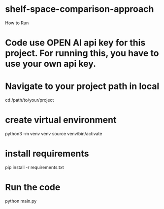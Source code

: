 # shelf-space-comparison-approach

How to Run

# Code use OPEN AI api key for this project. For running this, you have to use your own api key.

# Navigate to your project path in local
cd /path/to/your/project

# create virtual environment
python3 -m venv venv
source venv/bin/activate

# install requirements
pip install -r requirements.txt

# Run the code
python main.py
